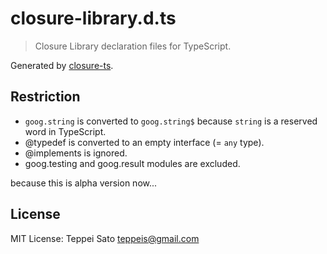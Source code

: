 closure-library.d.ts
====

> Closure Library declaration files for TypeScript.

Generated by [closure-ts](https://github.com/teppeis/closure-ts "teppeis/closure-ts").

## Restriction

* `goog.string` is converted to `goog.string$` because `string` is a reserved word in TypeScript.
* @typedef is converted to an empty interface (= `any` type).
* @implements is ignored.
* goog.testing and goog.result modules are excluded.

because this is alpha version now...

## License

MIT License: Teppei Sato <teppeis@gmail.com>
